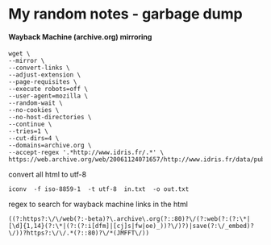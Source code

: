 # My random notes - garbage dump

#### Wayback Machine (archive.org) mirroring
    wget \
    --mirror \
    --convert-links \
    --adjust-extension \
    --page-requisites \
    --execute robots=off \
    --user-agent=mozilla \
    --random-wait \
    --no-cookies \
    --no-host-directories \
    --continue \
    --tries=1 \
    --cut-dirs=4 \
    --domains=archive.org \
    --accept-regex '.*http://www.idris.fr/.*' \
    https://web.archive.org/web/20061124071657/http://www.idris.fr/data/publications/JMFFT/
    
convert all html to utf-8

    iconv  -f iso-8859-1  -t utf-8  in.txt  -o out.txt
    
regex to search for wayback machine links in the html

    ((?:https?:\/\/web(?:-beta)?\.archive\.org(?::80)?\/(?:web(?:(?:\*|[\d]{1,14}(?:\*|(?:(?:i[dfm]|[cj]s|fw|oe)_))?\/)?)|save(?:\/_embed)?\/))?https?:\/\/.*(?::80)?\/*(JMFFT\/))
